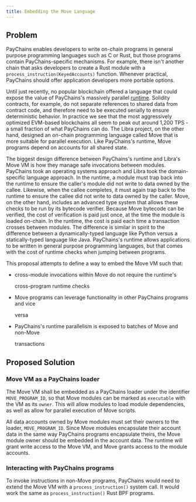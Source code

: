```yaml
---
title: Embedding the Move Language
---
```


## Problem

PayChains enables developers to write on-chain programs in general purpose programming languages such as C or Rust, but those programs contain PayChains-specific mechanisms. For example, there isn't another chain that asks developers to create a Rust module with a `process_instruction(KeyedAccounts)` function. Whenever practical, PayChains should offer application developers more portable options.

Until just recently, no popular blockchain offered a language that could expose the value of PayChains's massively parallel [runtime](../validator/runtime.md). Solidity contracts, for example, do not separate references to shared data from contract code, and therefore need to be executed serially to ensure deterministic behavior. In practice we see that the most aggressively optimized EVM-based blockchains all seem to peak out around 1,200 TPS - a small fraction of what PayChains can do. The Libra project, on the other hand, designed an on-chain programming language called Move that is more suitable for parallel execution. Like PayChains's runtime, Move programs depend on accounts for all shared state.

The biggest design difference between PayChains's runtime and Libra's Move VM is how they manage safe invocations between modules. PayChains took an operating systems approach and Libra took the domain-specific language approach. In the runtime, a module must trap back into the runtime to ensure the caller's module did not write to data owned by the callee. Likewise, when the callee completes, it must again trap back to the runtime to ensure the callee did not write to data owned by the caller. Move, on the other hand, includes an advanced type system that allows these checks to be run by its bytecode verifier. Because Move bytecode can be verified, the cost of verification is paid just once, at the time the module is loaded on-chain. In the runtime, the cost is paid each time a transaction crosses between modules. The difference is similar in spirit to the difference between a dynamically-typed language like Python versus a statically-typed language like Java. PayChains's runtime allows applications to be written in general purpose programming languages, but that comes with the cost of runtime checks when jumping between programs.

This proposal attempts to define a way to embed the Move VM such that:

- cross-module invocations within Move do not require the runtime's

  cross-program runtime checks

- Move programs can leverage functionality in other PayChains programs and vice

  versa

- PayChains's runtime parallelism is exposed to batches of Move and non-Move

  transactions

## Proposed Solution

### Move VM as a PayChains loader

The Move VM shall be embedded as a PayChains loader under the identifier `MOVE_PROGRAM_ID`, so that Move modules can be marked as `executable` with the VM as its `owner`. This will allow modules to load module dependencies, as well as allow for parallel execution of Move scripts.

All data accounts owned by Move modules must set their owners to the loader, `MOVE_PROGRAM_ID`. Since Move modules encapsulate their account data in the same way PayChains programs encapsulate theirs, the Move module owner should be embedded in the account data. The runtime will grant write access to the Move VM, and Move grants access to the module accounts.

### Interacting with PayChains programs

To invoke instructions in non-Move programs, PayChains would need to extend the Move VM with a `process_instruction()` system call. It would work the same as `process_instruction()` Rust BPF programs.
